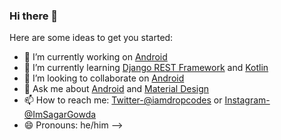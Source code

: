 ### Hi there 👋

Here are some ideas to get you started:

* 🔭 I’m currently working on [Android](https://developer.android.com/)
* 🌱 I’m currently learning [Django REST Framework](https://www.django-rest-framework.org/) and [Kotlin](https://kotlinlang.org/)
* 👯 I’m looking to collaborate on [Android](https://developer.android.com/)
* 💬 Ask me about [Android](https://developer.android.com/) and [Material Design](https://material.io/)
* 📫 How to reach me: [Twitter-@iamdropcodes](https://twitter.com/imdropcodes) or [Instagram-@ImSagarGowda](https://www.instagram.com/imsagargowda/)
* 😄 Pronouns: he/him
-->
